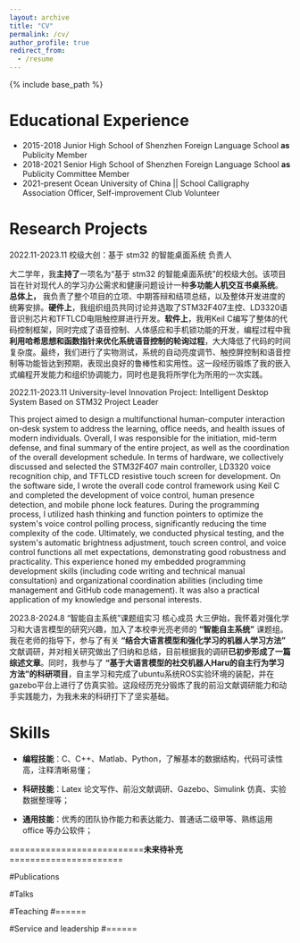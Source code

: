 ```yaml
---
layout: archive
title: "CV"
permalink: /cv/
author_profile: true
redirect_from:
  - /resume
---
```


{% include base_path %}

Educational Experience
======

* 2015-2018    Junior High School of Shenzhen Foreign Language School **as** Publicity Member
* 2018-2021    Senior High School of Shenzhen Foreign Language School **as** Publicity Committee Member
* 2021-present    Ocean University of China
   || School Calligraphy Association Officer, Self-improvement Club Volunteer

Research Projects
======
2022.11-2023.11     校级大创：基于 stm32 的智能桌面系统    负责人

大二学年，我**主持了**一项名为“基于 stm32 的智能桌面系统”的校级大创。该项目旨在针对现代人的学习办公需求和健康问题设计一种**多功能人机交互书桌系统**。 **总体上，** 我负责了整个项目的立项、中期答辩和结项总结，以及整体开发进度的统筹安排。**硬件上**，我组织组员共同讨论并选取了STM32F407主控、LD3320语音识别芯片和TFTLCD电阻触控屏进行开发。**软件上**，我用Keil C编写了整体的代码控制框架，同时完成了语音控制、人体感应和手机锁功能的开发，编程过程中我**利用哈希思想和函数指针来优化系统语音控制的轮询过程**，大大降低了代码的时间复杂度。最终，我们进行了实物测试，系统的自动亮度调节、触控屏控制和语音控制等功能皆达到预期，表现出良好的鲁棒性和实用性。这一段经历锻炼了我的嵌入式编程开发能力和组织协调能力，同时也是我将所学化为所用的一次实践。

2022.11-2023.11    University-level Innovation Project: Intelligent Desktop System Based on STM32     Project Leader

This project aimed to design a multifunctional human-computer interaction on-desk system to address the learning, office needs, and health issues of modern individuals. Overall, I was responsible for the initiation, mid-term defense, and final summary of the entire project, as well as the coordination of the overall development schedule. In terms of hardware, we collectively discussed and selected the STM32F407 main controller, LD3320 voice recognition chip, and TFTLCD resistive touch screen for development. On the software side, I wrote the overall code control framework using Keil C and completed the development of voice control, human presence detection, and mobile phone lock features. During the programming process, I utilized hash thinking and function pointers to optimize the system's voice control polling process, significantly reducing the time complexity of the code. Ultimately, we conducted physical testing, and the system's automatic brightness adjustment, touch screen control, and voice control functions all met expectations, demonstrating good robustness and practicality. This experience honed my embedded programming development skills (including code writing and technical manual consultation) and organizational coordination abilities (including time management and GitHub code management). It was also a practical application of my knowledge and personal interests.

2023.8-2024.8     “智能自主系统”课题组实习     		核心成员
大三伊始，我怀着对强化学习和大语言模型的研究兴趣，加入了本校李光亮老师的 **“智能自主系统”** 课题组。我在老师的指导下，参与了有关 **“结合大语言模型和强化学习的机器人学习方法”** 文献调研，并对相关研究做出了归纳和总结，目前根据我的调研**已初步形成了一篇综述文章**。同时，我参与了 **“基于大语言模型的社交机器人Haru的自主行为学习方法”的科研项目**，自主学习和完成了ubuntu系统ROS实验环境的装配，并在gazebo平台上进行了仿真实验。这段经历充分锻炼了我的前沿文献调研能力和动手实践能力，为我未来的科研打下了坚实基础。


  
Skills
======
* **编程技能**：C、C++、Matlab、Python，了解基本的数据结构，代码可读性高，注释清晰易懂；

* **科研技能**：Latex 论文写作、前沿文献调研、Gazebo、Simulink 仿真、实验数据整理等；

* **通用技能**：优秀的团队协作能力和表达能力、普通话二级甲等、熟练运用 office 等办公软件；

  
==========================**未来待补充**======================

#Publications

  
#Talks

  
#Teaching
#======
 
#Service and leadership
#======
